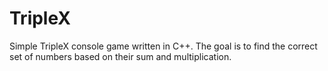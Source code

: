 # TripleX

Simple TripleX console game written in C++. The goal is to find the correct set of numbers based on their sum and multiplication.

